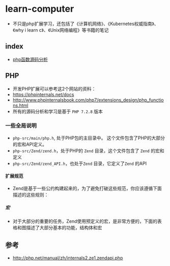 # learn-computer
* 不只是php扩展学习，还包括了《计算机网络》、《Kubernetes权威指南》、《why i learn c》、《Unix网络编程》等书籍的笔记

## index
* [php函数源码分析](./src)

## PHP
* 开发PHP扩展可以参考这2个网站的资料：
* https://phpinternals.net/docs
* http://www.phpinternalsbook.com/php7/extensions_design/php_functions.html 
* 所有的源码分析和学习是基于 `PHP 7.2.8` 版本

### 一些全局说明
* `php-src/main/php.h`, 处于PHP包的主目录中。 这个文件包含了PHP的大部分的宏和API定义。
* `php-src/Zend/zend.h`，处于PHP的 `Zend` 目录，这个文件包含了 `Zend` 的宏和定义
* `php-src/Zend/zend_API.h`，也处于`Zend` 目录，它定义了`Zend` 的API

#### 扩展规范
* Zend是基于一些公约构建起来的，为了避免打破这些规范，你应该遵循下面描述的这些规则：

##### 宏
* 对于大部分的重要的任务，Zend使用预定义的宏，是非常方便的，下面的表格和图描述了大部分基本的功能，结构体和宏




## 参考
* http://php.net/manual/zh/internals2.ze1.zendapi.php

